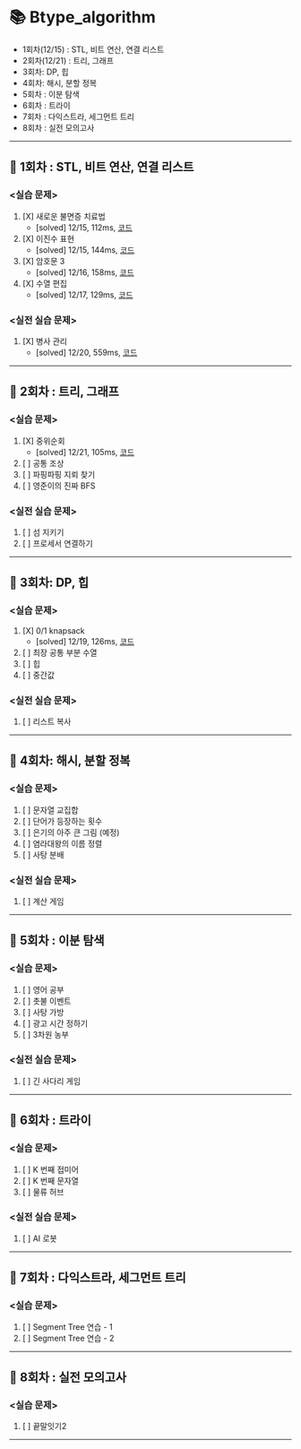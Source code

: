 # :books: Btype_algorithm

- 1회차(12/15) : STL, 비트 연산, 연결 리스트
- 2회차(12/21) : 트리, 그래프
- 3회차: DP,  힙
- 4회차: 해시, 분할 정복
- 5회차 : 이분 탐색
- 6회차 : 트라이
- 7회차 : 다익스트라, 세그먼트 트리
- 8회차 : 실전 모의고사

<hr/>

## :closed_book: 1회차 : STL, 비트 연산, 연결 리스트

### <실습 문제>

1. [X] 새로운 불면증 치료법
   - [solved] 12/15, 112ms, [코드](week01/새로운불면증치료법.java)
2. [X] 이진수 표현
   - [solved] 12/15, 144ms, [코드](week01/이진수표현.java)
3. [X] 암호문 3
   - [solved] 12/16, 158ms, [코드](week01/암호문3.java)
4. [X] 수열 편집
   - [solved] 12/17, 129ms, [코드](week01/수열편집.java)

### <실전 실습 문제>

1. [X] 병사 관리
   - [solved] 12/20, 559ms, [코드](week01/병사관리.java)

<hr/>

## :closed_book: 2회차 : 트리, 그래프

### <실습 문제>

1. [X] 중위순회
   - [solved] 12/21, 105ms, [코드](week02/중위순회.java)
2. [ ] 공통 조상
3. [ ] 파핑파핑 지뢰 찾기
4. [ ] 영준이의 진짜 BFS


### <실전 실습 문제>

1. [ ] 섬 지키기
2. [ ] 프로세서 연결하기

<hr/>

## :closed_book: 3회차: DP,  힙

### <실습 문제>

1. [X] 0/1 knapsack
   - [solved] 12/19, 126ms, [코드](week03/Knapsack.java)
2. [ ] 최장 공통 부분 수열
3. [ ] 힙
4. [ ] 중간값

### <실전 실습 문제>

1. [ ] 리스트 복사

<hr/>

## :closed_book: 4회차: 해시, 분할 정복

### <실습 문제>

1. [ ] 문자열 교집합
2. [ ] 단어가 등장하는 횟수
3. [ ] 은기의 아주 큰 그림 (예정)
4. [ ] 염라대왕의 이름 정렬
5. [ ] 사탕 분배

### <실전 실습 문제>

1. [ ] 계산 게임

<hr/>

## :closed_book: 5회차 : 이분 탐색

### <실습 문제>

1. [ ] 영어 공부
2. [ ] 촛불 이벤트
3. [ ] 사탕 가방
4. [ ] 광고 시간 정하기
5. [ ] 3차원 농부

### <실전 실습 문제>

1. [ ] 긴 사다리 게임

<hr/>

## :closed_book: 6회차 : 트라이

### <실습 문제>

1. [ ] K 번째 접미어
2. [ ] K 번째 문자열
3. [ ] 물류 허브

### <실전 실습 문제>

1. [ ] AI 로봇

<hr/>

## :closed_book: 7회차 : 다익스트라, 세그먼트 트리

### <실습 문제>
1. [ ] Segment Tree 연습 - 1
2. [ ] Segment Tree 연습 - 2

<hr/>

## :closed_book: 8회차 : 실전 모의고사

### <실습 문제>

1. [ ] 끝말잇기2


<hr/>
